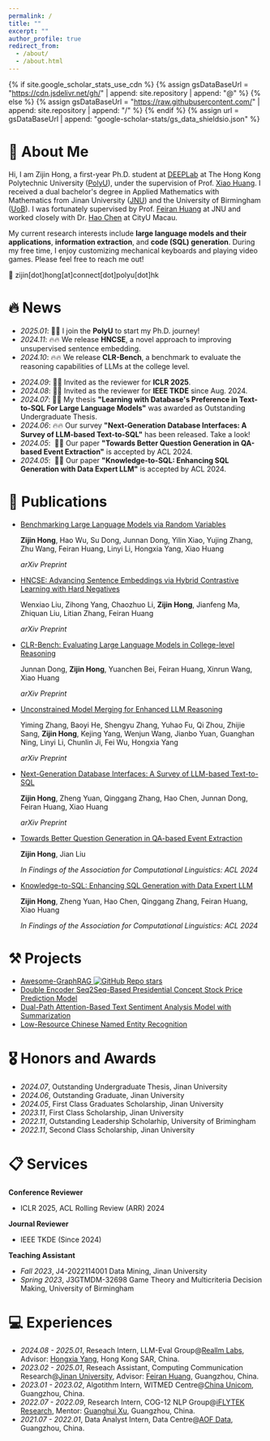 ```yaml
---
permalink: /
title: ""
excerpt: ""
author_profile: true
redirect_from: 
  - /about/
  - /about.html
---
```


{% if site.google_scholar_stats_use_cdn %}
{% assign gsDataBaseUrl = "https://cdn.jsdelivr.net/gh/" | append: site.repository | append: "@" %}
{% else %}
{% assign gsDataBaseUrl = "https://raw.githubusercontent.com/" | append: site.repository | append: "/" %}
{% endif %}
{% assign url = gsDataBaseUrl | append: "google-scholar-stats/gs_data_shieldsio.json" %}

<span class='anchor' id='about-me'></span>

# 👋 About Me
Hi, I am Zijin Hong, a first-year Ph.D. student at [DEEPLab](https://www4.comp.polyu.edu.hk/~xiaohuang/deeplab.html) at The Hong Kong Polytechnic University ([PolyU](https://www.polyu.edu.hk/)), under the supervision of Prof. [Xiao Huang](https://www4.comp.polyu.edu.hk/~xiaohuang/). I received a dual bachelor's degree in Applied Mathematics with Mathematics from Jinan University ([JNU](https://english.jnu.edu.cn/)) and the University of Birmingham ([UoB](https://www.birmingham.ac.uk/)). I was fortunately supervised by Prof. [Feiran Huang](https://scholar.google.com/citations?user=of1vcxsAAAAJ&hl) at JNU and worked closely with Dr. [Hao Chen](https://scholar.google.com/citations?user=7oeLWT0AAAAJ&hl) at CityU Macau.

My current research interests include **large language models and their applications**, **information extraction**, and **code (SQL) generation**. During my free time, I enjoy customizing mechanical keyboards and playing video games. Please feel free to reach me out!

📧 zijin[dot]hong[at]connect[dot]polyu[dot]hk

# 🔥 News

* *2025.01*: 📢📢 I join the **PolyU** to start my Ph.D. journey!
* *2024.11*: 🔥🔥 We release **HNCSE**, a novel approach to improving unsupervised sentence embedding.
* *2024.10*: 🔥🔥 We release **CLR-Bench**, a benchmark to evaluate the reasoning capabilities of LLMs at the college level.

- *2024.09*: 📖📖 Invited as the reviewer for **ICLR 2025**.
- *2024.08*: 📖📖 Invited as the reviewer for **IEEE TKDE** since Aug. 2024.
- *2024.07*: 📢📢 My thesis **"Learning with Database's Preference in Text-to-SQL For Large Language Models"** was awarded as Outstanding Undergraduate Thesis.
- *2024.06*: 🔥🔥 Our survey **"Next-Generation Database Interfaces: A Survey of LLM-based Text-to-SQL"** has been released. Take a look!
- *2024.05*: &nbsp;🎉🎉 Our paper  **"Towards Better Question Generation in QA-based Event Extraction"** is accepted by ACL 2024.
- *2024.05*: &nbsp;🎉🎉 Our paper **"Knowledge-to-SQL: Enhancing SQL Generation with Data Expert LLM"** is accepted by ACL 2024.

# 📝 Publications 

* [Benchmarking Large Language Models via Random Variables]()

  **Zijin Hong**, Hao Wu, Su Dong, Junnan Dong, Yilin Xiao, Yujing Zhang, Zhu Wang, Feiran Huang, Linyi Li, Hongxia Yang, Xiao Huang

  *arXiv Preprint*

* [HNCSE: Advancing Sentence Embeddings via Hybrid Contrastive Learning with Hard Negatives](https://arxiv.org/abs/2411.12156)

  Wenxiao Liu, Zihong Yang, Chaozhuo Li, **Zijin Hong**, Jianfeng Ma, Zhiquan Liu, Litian Zhang, Feiran Huang

  *arXiv Preprint*

* [CLR-Bench: Evaluating Large Language Models in College-level Reasoning](https://arxiv.org/abs/2410.17558)

  Junnan Dong, **Zijin Hong**, Yuanchen Bei, Feiran Huang, Xinrun Wang, Xiao Huang

  *arXiv Preprint*

* [Unconstrained Model Merging for Enhanced LLM Reasoning](https://arxiv.org/abs/2410.13699)

  Yiming Zhang, Baoyi He, Shengyu Zhang, Yuhao Fu, Qi Zhou, Zhijie Sang, **Zijin Hong**, Kejing Yang, Wenjun Wang, Jianbo Yuan, Guanghan Ning, Linyi Li, Chunlin Ji, Fei Wu, Hongxia Yang

  *arXiv Preprint*

- [Next-Generation Database Interfaces: A Survey of LLM-based Text-to-SQL](https://arxiv.org/abs/2406.08426)

  **Zijin Hong**, Zheng Yuan, Qinggang Zhang, Hao Chen, Junnan Dong, Feiran Huang, Xiao Huang

  *arXiv Preprint*

- [Towards Better Question Generation in QA-based Event Extraction](https://arxiv.org/abs/2405.10517)

  **Zijin Hong**, Jian Liu

  *In Findings of the Association for Computational Linguistics: ACL 2024*

- [Knowledge-to-SQL: Enhancing SQL Generation with Data Expert LLM](https://arxiv.org/abs/2402.11517)

  **Zijin Hong**, Zheng Yuan, Hao Chen, Qinggang Zhang, Feiran Huang, Xiao Huang

  *In Findings of the Association for Computational Linguistics: ACL 2024*

# ⚒️ Projects
- [Awesome-GraphRAG ](https://github.com/DEEP-PolyU/Awesome-GraphRAG) [![GitHub Repo stars](https://img.shields.io/github/stars/DEEP-PolyU/Awesome-GraphRAG?style=social)](https://github.com/DEEP-PolyU/Awesome-GraphRAG)
- [Double Encoder Seq2Seq-Based Presidential Concept Stock Price Prediction Model](https://github.com/Rcrossmeister/DES-PSP)
- [Dual-Path Attention-Based Text Sentiment Analysis Model with Summarization](https://github.com/Rcrossmeister/DuPa-ASA)
- [Low-Resource Chinese Named Entity Recognition](https://github.com/Rcrossmeister/Small-SampleNER-Chinese)

# 🎖 Honors and Awards
- *2024.07*, Outstanding Undergraduate Thesis, Jinan University
- *2024.06*, Outstanding Graduate, Jinan University
- *2024.05*, First Class Graduates Scholarship, Jinan University
- *2023.11*, First Class Scholarship, Jinan University
- *2022.11*, Outstanding Leadership Scholarhip, University of Brimingham
- *2022.11*, Second Class Scholarship, Jinan University

# 📋 Services

**Conference Reviewer**

* ICLR 2025, ACL Rolling Review (ARR) 2024

**Journal Reviewer**

* IEEE TKDE (Since 2024)

**Teaching Assistant**

- *Fall 2023*, J4-2022114001 Data Mining, Jinan University
- *Spring 2023*, J3GTMDM-32698 Game Theory and Multicriteria Decision Making, University of Birmingham

# 💻 Experiences
- *2024.08 - 2025.01*, Reseach Intern, LLM-Eval Group@[Reallm Labs](), Advisor: [Hongxia Yang](https://www4.comp.polyu.edu.hk/~hongxyang/), Hong Kong SAR, China.
- *2023.02 - 2025.01*, Reseach Assistant, Computing Communication Research@[Jinan University](https://english.jnu.edu.cn/), Advisor: [Feiran Huang](https://faculty.jnu.edu.cn/xxkxjsxy/hfr2/list.htm), Guangzhou, China.
- *2023.01 - 2023.02*, Algotithm Intern, WITMED Centre@[China Unicom](https://www.chinaunicom.com.hk/en/global/home.php), Guangzhou, China.
- *2022.07 - 2022.09*, Research Intern, COG-12 NLP Group@[iFLYTEK Research](https://www.iflytek.com/en/about-us/about.html), Mentor: [Guanghui Xu](https://scholar.google.com/citations?user=Nh-fA4gAAAAJ&hl), Guangzhou, China.
- *2021.07 - 2022.01*, Data Analyst Intern, Data Centre@[AOF Data](http://www.aofidc.com/), Guangzhou, China.
